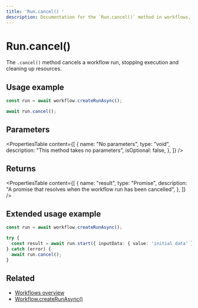 ```yaml
---
title: 'Run.cancel() '
description: Documentation for the `Run.cancel()` method in workflows, which cancels a workflow run.
---
```


# Run.cancel()

The `.cancel()` method cancels a workflow run, stopping execution and cleaning up resources.

## Usage example

```typescript showLineNumbers copy
const run = await workflow.createRunAsync();

await run.cancel();
```

## Parameters

<PropertiesTable
content={[
{
name: "No parameters",
type: "void",
description: "This method takes no parameters",
isOptional: false,
},
]}
/>

## Returns

<PropertiesTable
content={[
{
name: "result",
type: "Promise<void>",
description: "A promise that resolves when the workflow run has been cancelled",
},
]}
/>

## Extended usage example

```typescript showLineNumbers copy
const run = await workflow.createRunAsync();

try {
  const result = await run.start({ inputData: { value: 'initial data' } });
} catch (error) {
  await run.cancel();
}
```

## Related

- [Workflows overview](../../../docs/workflows/overview#run-workflow)
- [Workflow.createRunAsync()](../create-run)
